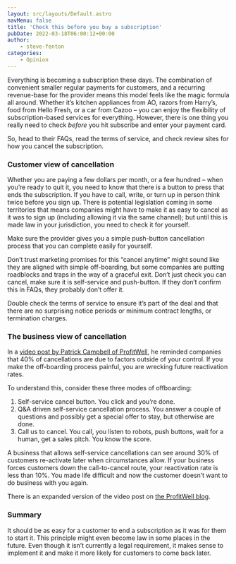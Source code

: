 ```yaml
---
layout: src/layouts/Default.astro
navMenu: false
title: 'Check this before you buy a subscription'
pubDate: 2022-03-18T06:00:12+00:00
author:
    - steve-fenton
categories:
    - Opinion
---
```


Everything is becoming a subscription these days. The combination of convenient smaller regular payments for customers, and a recurring revenue-base for the provider means this model feels like the magic formula all around. Whether it’s kitchen appliances from AO, razors from Harry’s, food from Hello Fresh, or a car from Cazoo – you can enjoy the flexibility of subscription-based services for everything. However, there is one thing you really need to check *before* you hit subscribe and enter your payment card.

So, head to their FAQs, read the terms of service, and check review sites for how you cancel the subscription.

### Customer view of cancellation

Whether you are paying a few dollars per month, or a few hundred – when you’re ready to quit it, you need to know that there is a button to press that ends the subscription. If you have to call, write, or turn up in person think twice before you sign up. There is potential legislation coming in some territories that means companies might have to make it as easy to cancel as it was to sign up (including allowing it via the same channel); but until this is made law in your jurisdiction, you need to check it for yourself.

Make sure the provider gives you a simple push-button cancellation process that you can complete easily for yourself.

Don’t trust marketing promises for this “cancel anytime” might sound like they are aligned with simple off-boarding, but some companies are putting roadblocks and traps in the way of a graceful exit. Don’t just check you can cancel, make sure it is self-service and push-button. If they don’t confirm this in FAQs, they probably don’t offer it.

Double check the terms of service to ensure it’s part of the deal and that there are no surprising notice periods or minimum contract lengths, or termination charges.

### The business view of cancellation

In a [video post by Patrick Campbell of ProfitWell](https://twitter.com/Patticus/status/1504469263725125643), he reminded companies that 40% of cancellations are due to factors outside of your control. If you make the off-boarding process painful, you are wrecking future reactivation rates.

To understand this, consider these three modes of offboarding:

1. Self-service cancel button. You click and you’re done.
2. Q&amp;A driven self-service cancellation process. You answer a couple of questions and possibly get a special offer to stay, but otherwise are done.
3. Call us to cancel. You call, you listen to robots, push buttons, wait for a human, get a sales pitch. You know the score.

A business that allows self-service cancellations can see around 30% of customers re-activate later when circumstances allow. If your business forces customers down the call-to-cancel route, your reactivation rate is less than 10%. You made life difficult and now the customer doesn’t want to do business with you again.

There is an expanded version of the video post on [the ProfitWell blog](https://www.profitwell.com/recur/all/pth-b-side-reactivations).

### Summary

It should be as easy for a customer to end a subscription as it was for them to start it. This principle might even become law in some places in the future. Even though it isn’t currently a legal requirement, it makes sense to implement it and make it more likely for customers to come back later.